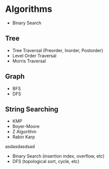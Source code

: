 # Algorithms

- Binary Search

## Tree
- Tree Traversal (Preorder, Inorder, Postorder)
- Level Order Traversal
- Morris Traversal


## Graph
- BFS
- DFS

## String Searching
- KMP
- Boyer-Moore
- Z Algorithm
- Rabin Karp


asdasdasdsad
- Binary Search (insertion index, overflow, etc)
- DFS (topological sort, cycle, etc)
